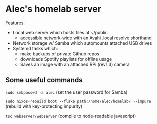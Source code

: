 # Alec's homelab server

Features:

- Local web server which hosts files at ~/public
  - accessible network-wide with an Avahi .local resolve shorthand
- Network storage w/ Samba which automounts attached USB drives
- Systemd tasks which:
  - make backups of private Github repos
  - downloads Spotify playlists for offline usage
  - Saves an image with an attached RPi (rev1.3) camera

## Some useful commands

`sudo smbpasswd -a alec` (set the user password for Samba)

`sudo nixos-rebuild boot --flake path:/home/alec/homelab/ --impure` (rebuild with key-protecting impurity)

`tsc webserver/webserver` (compile to node-readable javascript)
